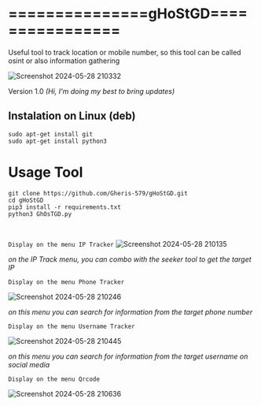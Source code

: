 # ===============gHoStGD================
Useful tool to track location or mobile number, so this tool can be called osint or also information gathering

![Screenshot 2024-05-28 210332](https://github.com/Gheris-579/gHoStGD/assets/103877241/869b859d-9294-4c57-a6aa-ec43901d73fe)

<p>Version 1.0 <em>(Hi, I'm doing my best to bring updates)</em></p>

<h2>Instalation on Linux (deb)</h2>

```
sudo apt-get install git
sudo apt-get install python3
```

<h1>Usage Tool</h1>

```
git clone https://github.com/Gheris-579/gHoStGD.git
cd gHoStGD
pip3 install -r requirements.txt
python3 GhOsTGD.py
```
</br>

`
Display on the menu IP Tracker
`
![Screenshot 2024-05-28 210135](https://github.com/Gheris-579/gHoStGD/assets/103877241/7fabd960-a03b-4e84-9486-9929262db34f)

<p><em>on the IP Track menu, you can combo with the seeker tool to get the target IP</em></p>

`Display on the menu Phone Tracker`

![Screenshot 2024-05-28 210246](https://github.com/Gheris-579/gHoStGD/assets/103877241/5e3f4bfd-902f-47d1-afcd-7502e134b592)

<p><em>on this menu you can search for information from the target phone number</em></p>

`Display on the menu Username Tracker`

![Screenshot 2024-05-28 210445](https://github.com/Gheris-579/gHoStGD/assets/103877241/8c00786d-fcc1-40ed-92b4-99d7b52e8d49)

<p><em>on this menu you can search for information from the target username on social media</em></p>

`Display on the menu Qrcode`

![Screenshot 2024-05-28 210636](https://github.com/Gheris-579/gHoStGD/assets/103877241/2adb8e4f-1699-4f1d-9bf4-323147ad8139)
